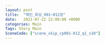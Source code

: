 ```yaml
---
layout: post
title:  "메인_회상_001~012장"
date:   2021-07-22 22:00:00 +0000
categories: Main
Tags: Story Main
SceneCode: ["scene_skip_cp001-012_q1_s10"]
---
```

